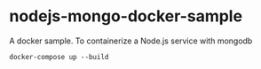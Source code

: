 # nodejs-mongo-docker-sample
A docker sample. To containerize a Node.js service with mongodb

`docker-compose up --build`
